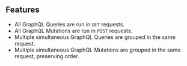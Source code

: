 
## Features

 * All GraphQL Queries are run in `GET` requests.
 * All GraphQL Mutations are run in `POST` requests.
 * Multiple simultaneous GraphQL Queries are grouped in the same request.
 * Multiple simultaneous GraphQL Mutations are grouped in the same request, preserving order.